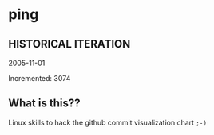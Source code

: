 # ping

## HISTORICAL ITERATION
2005-11-01

Incremented: 3074

## What is this?? 
Linux skills to hack the github commit visualization chart `;-)`
